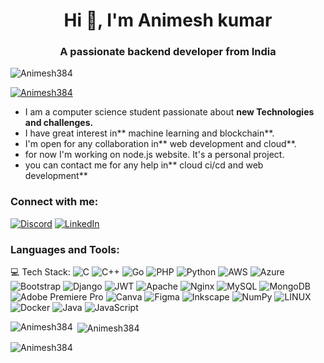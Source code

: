 <h1 align="center">Hi 👋, I'm Animesh kumar</h1>
<h3 align="center">A passionate backend developer from India</h3>

<p align="left"> <img src="https://komarev.com/ghpvc/?username=Animesh384&label=Profile%20views&color=0e75b6&style=flat" alt="Animesh384" /> </p>

<p align="left"> <a href="https://github.com/ryo-ma/github-profile-trophy"><img src="https://github-profile-trophy.vercel.app/?username=Animesh384" alt="Animesh384" /></a> </p>

- I am a computer science student passionate about **new Technologies and challenges.**
- I have great interest in** machine learning and blockchain**.
- I'm open for any collaboration in** web development and cloud**.
- for now I'm working on node.js website. It's a personal project.
- you can contact me for any help in** cloud ci/cd and web development**

<h3 align="left">Connect with me:</h3>


[![Discord](https://img.shields.io/badge/Discord-%237289DA.svg?logo=discord&logoColor=white)](https://discord.gg/darkhornat#9102) 
[![LinkedIn](https://img.shields.io/badge/LinkedIn-%230077B5.svg?logo=linkedin&logoColor=white)](https://linkedin.com/in/linkedin.com/in/animesh-kumar-5307511b3) 

<p align="left">
</p>

<h3 align="left">Languages and Tools:</h3>



💻 Tech Stack:
![C](https://img.shields.io/badge/c-%2300599C.svg?style=plastic&logo=c&logoColor=white) ![C++](https://img.shields.io/badge/c++-%2300599C.svg?style=plastic&logo=c%2B%2B&logoColor=white) ![Go](https://img.shields.io/badge/go-%2300ADD8.svg?style=plastic&logo=go&logoColor=white) ![PHP](https://img.shields.io/badge/php-%23777BB4.svg?style=plastic&logo=php&logoColor=white) ![Python](https://img.shields.io/badge/python-3670A0?style=plastic&logo=python&logoColor=ffdd54) ![AWS](https://img.shields.io/badge/AWS-%23FF9900.svg?style=plastic&logo=amazon-aws&logoColor=white) ![Azure](https://img.shields.io/badge/azure-%230072C6.svg?style=plastic&logo=azure-devops&logoColor=white) ![Bootstrap](https://img.shields.io/badge/bootstrap-%23563D7C.svg?style=plastic&logo=bootstrap&logoColor=white) ![Django](https://img.shields.io/badge/django-%23092E20.svg?style=plastic&logo=django&logoColor=white) ![JWT](https://img.shields.io/badge/JWT-black?style=plastic&logo=JSON%20web%20tokens) ![Apache](https://img.shields.io/badge/apache-%23D42029.svg?style=plastic&logo=apache&logoColor=white) ![Nginx](https://img.shields.io/badge/nginx-%23009639.svg?style=plastic&logo=nginx&logoColor=white) ![MySQL](https://img.shields.io/badge/mysql-%2300f.svg?style=plastic&logo=mysql&logoColor=white) ![MongoDB](https://img.shields.io/badge/MongoDB-%234ea94b.svg?style=plastic&logo=mongodb&logoColor=white) ![Adobe Premiere Pro](https://img.shields.io/badge/Adobe%20Premiere%20Pro-9999FF.svg?style=plastic&logo=Adobe%20Premiere%20Pro&logoColor=white) ![Canva](https://img.shields.io/badge/Canva-%2300C4CC.svg?style=plastic&logo=Canva&logoColor=white) 	![Figma](https://img.shields.io/badge/figma-%23F24E1E.svg?style=plastic&logo=figma&logoColor=white) ![Inkscape](https://img.shields.io/badge/Inkscape-e0e0e0?style=plastic&logo=inkscape&logoColor=080A13) ![NumPy](https://img.shields.io/badge/numpy-%23013243.svg?style=plastic&logo=numpy&logoColor=white) ![LINUX](https://img.shields.io/badge/Linux-FCC624?style=plastic&logo=linux&logoColor=black) ![Docker](https://img.shields.io/badge/docker-%230db7ed.svg?style=plastic&logo=docker&logoColor=white) ![Java](https://img.shields.io/badge/java-%23ED8B00.svg?style=plastic&logo=java&logoColor=white) ![JavaScript](https://img.shields.io/badge/javascript-%23323330.svg?style=plastic&logo=javascript&logoColor=%23F7DF1E)

<p><img align="left" src="https://github-readme-stats.vercel.app/api/top-langs?username=Animesh384&show_icons=true&locale=en&layout=compact" alt="Animesh384" /></p>

<p>&nbsp;<img align="center" src="https://github-readme-stats.vercel.app/api?username=Animesh384&show_icons=true&locale=en" alt="Animesh384" /></p>

<p><img align="center" src="https://github-readme-streak-stats.herokuapp.com/?user=Animesh384&" alt="Animesh384" /></p>

